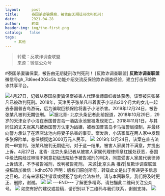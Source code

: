 ```yaml
---
layout:     post
title:      泰国杀妻骗保案，被告由无期徒刑改判死刑！
date:       2021-04-28
author:     转载
header-img: img/the-first.png
catalog:   false
tags:
    - 其他
---
```


<blockquote><p>转载：反欺诈调查联盟<br>
来源：微信公众号</p></blockquote>

#泰国杀妻骗保案，被告由无期徒刑改判死刑！
[反欺诈调查联盟]
**反欺诈调查联盟**
微信号gh_7d6ee4003c5b
功能介绍交流反保险欺诈调查经验，建立打击保险欺诈共享平台。

![]({{site.baseurl}}/postimg/L6usUGPiatBTRGfHLib4qj4HwKLwxKvsfQ7Q9tnBkXBcUurSWTLxAch0F1wAxPThsrNuegu5sded9yTtGOqWWa4w.jpeg)4月27日，记者从泰国杀妻骗保案被害人代理律师章红媛处获悉，该案被告张某凡已被改判死刑。2018年，天津男子张某凡带着妻子小洁和20个月大的女儿一起去泰国普吉岛游玩，后为骗取巨额保险将妻子小洁杀害。2019年12月24日，被告张某凡被判无期徒刑。
![]({{site.baseurl}}/postimg/L6usUGPiatBTRGfHLib4qj4HwKLwxKvsfQf51PsjQibo600b5LNIIgHMfNuBd00GcebPoDwx9SZ54nceaA0zOyCJw.jpeg)据北青-
北京头条记者此前报道，2018年10月29日，29岁的天津女子小洁在泰国普吉岛一酒店泳池里被发现死亡。2018年11月1日，与其同住的丈夫张某凡被泰国警方认定为凶嫌，被泰国普吉岛卡马拉警局控制，并最终向警方承认了在酒店泳池内将妻子杀害的事实。案发后，小洁家属在两人家中发现多张保险单，总保额疑达3000万元人民币。
![]({{site.baseurl}}/postimg/L6usUGPiatBTRGfHLib4qj4HwKLwxKvsfQlXaCb1nvic5PWQgHo7KaM7BibicLICUspmWRe4gMS2CMhOzic6WLxuvyfw.jpeg)
2019年12月24日，该案在普吉法院一审宣判，张某凡被判无期徒刑。对于这一结果，被害人家属并不满意，并提出上诉。4月27日，北青-
北京头条记者从被害人家属代理律师章红媛处获悉，泰国中级法院经过审理不同意初级法院给予被告减刑的判决，同意受害人家属代表律师上诉请求，不予被告减刑，改判被告死刑。
来源|北京头条
推荐|反欺诈调查联盟
投稿请加微信：kdhc678
声明：版权归原创所有，转载此文是出于传递更多信息之目的。若有来源标注错误或侵犯了您的合法权益，请与本网联系，我们将及时更正、删除，谢谢。
![]({{site.baseurl}}/postimg/L6usUGPiatBTRGfHLib4qj4HwKLwxKvsfQGZ30kyJ5N5TrqIbkudl4ibdr6lh1NckhicBQk5eaFVS4nRsVmUYT8gXw.jpeg)
![]({{site.baseurl}}/postimg/L6usUGPiatBRHiaTnBLKdskSP3wYDcZtJf2f60h3UdpFM6GSwK7CCH2tbN5oylMEt626eF9adsGd1vhInpcsALqA.png)
\---END---
了解更多精彩，请扫描此二维码关注公众号。
![]({{site.baseurl}}/postimg/L6usUGPiatBSs5Yxdp5NU9dpdqWanE7MqCqBlT3XLvPJX3Gf5uyzzsibZ3VPBdLY8ianrrF0435iblVibnnsnhQtsrA.png)
如您有好的建议或投稿，请识别以下二维码与我们联系，谢谢支持。
![]({{site.baseurl}}/postimg/L6usUGPiatBTicQb1DRYha3PBdNiaw74CbPicxUjpdDfZ5JJ7EH1xa6dXkDU1icNG1UvkQQVy36CWu3kFiaKWKpL3bMg.png)
